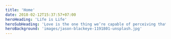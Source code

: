 ```yaml
---
title: 'Home'
date: 2018-02-12T15:37:57+07:00
heroHeading: 'Life is Life'
heroSubHeading: 'Love is the one thing we’re capable of perceiving that transcends time and space.'
heroBackground: 'images/jason-blackeye-1191801-unsplash.jpg'
---
```

